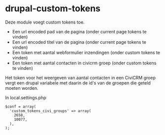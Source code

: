 # drupal-custom-tokens

Deze module voegt custom tokens toe.
* Een url encoded pad van de pagina (onder current page tokens te vinden)
* Een url encoded titel van de pagina (onder current page tokens te vinden)
* Een token met aantal webformulier inzendingen (onder custom tokens te vinden)
* Een token met aantal contacten in civicrm groep (onder custom tokens te vinden)

Het token voor het weergeven van aantal contacten in een CiviCRM groep vergt een drupal variabele met daarin de id's van de groepen die geteld moeten worden.

In local.settings.php

```
$conf = array(
  'custom_tokens_civi_groups' => array(
    2658,
    10077,
  ),
);
```
